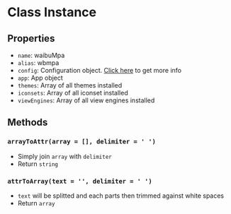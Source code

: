# Class Instance

## Properties

  - ```name```: waibuMpa
  - ```alias```: wbmpa
  - ```config```: Configuration object. [Click here](configuration.md) to get more info
  - ```app```: App object
  - ```themes```: Array of all themes installed
  - ```iconsets```: Array of all iconset installed
  - ```viewEngines```: Array of all view engines installed

## Methods

### ```arrayToAttr(array = [], delimiter = ' ')```

  - Simply join ```array``` with ```delimiter```
  - Return ```string```

### ```attrToArray(text = '', delimiter = ' ')```

  - ```text``` will be splitted and each parts then trimmed against white spaces
  - Return ```array```